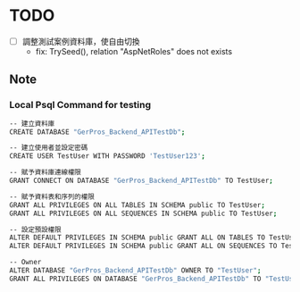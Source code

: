 ﻿# TODO

- [ ] 調整測試案例資料庫，使自由切換
    - fix: TrySeed(), relation "AspNetRoles" does not exists

## Note

### Local Psql Command for testing

```bash
-- 建立資料庫
CREATE DATABASE "GerPros_Backend_APITestDb";

-- 建立使用者並設定密碼
CREATE USER TestUser WITH PASSWORD 'TestUser123';

-- 賦予資料庫連線權限
GRANT CONNECT ON DATABASE "GerPros_Backend_APITestDb" TO TestUser;

-- 賦予資料表和序列的權限
GRANT ALL PRIVILEGES ON ALL TABLES IN SCHEMA public TO TestUser;
GRANT ALL PRIVILEGES ON ALL SEQUENCES IN SCHEMA public TO TestUser;

-- 設定預設權限
ALTER DEFAULT PRIVILEGES IN SCHEMA public GRANT ALL ON TABLES TO TestUser;
ALTER DEFAULT PRIVILEGES IN SCHEMA public GRANT ALL ON SEQUENCES TO TestUser;

-- Owner
ALTER DATABASE "GerPros_Backend_APITestDb" OWNER TO "TestUser";
GRANT ALL PRIVILEGES ON DATABASE "GerPros_Backend_APITestDb" TO "TestUser";

```